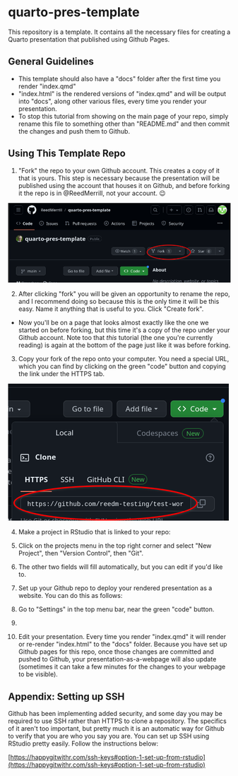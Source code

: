 # quarto-pres-template

This repository is a template. It contains all the necessary files for creating a Quarto presentation that published using Github Pages.

## General Guidelines

- This template should also have a "docs" folder after the first time you render "index.qmd"
- "index.html" is the rendered versions of "index.qmd" and will be output into "docs", along other various files, every time you render your presentation.
- To stop this tutorial from showing on the main page of your repo, simply rename this file to something other than "README.md" and then commit the changes and push them to Github.

## Using This Template Repo

1. "Fork" the repo to your own Github account. This creates a copy of it that is yours. This step is necessary because the presentation will be published using the account that houses it on Github, and before forking it the repo is in @ReedMerrill, not your account. :wink:

![](.images/fork.png)

2. After clicking "fork" you will be given an opportunity to rename the repo, and I recommend doing so because this is the only time it will be this easy. Name it anything that is useful to you. Click "Create fork".

- Now you'll be on a page that looks almost exactly like the one we started on before forking, but this time it's a copy of the repo under your Github account. Note too that *this* tutorial (the one you're currently reading) is again at the bottom of the page just like it was before forking. 

3. Copy your fork of the repo onto your computer. You need a special URL, which you can find by clicking on the green "code" button and copying the link under the HTTPS tab. 

![](.images/copy.png)

4. Make a project in RStudio that is linked to your repo:
  1. Click on the projects menu in the top right corner and select "New Project", then "Version Control", then "Git".
  2. The other two fields will fill automatically, but you can edit if you'd like to.

5. Set up your Github repo to deploy your rendered presentation as a website. You can do this as follows:
  1. Go to "Settings" in the top menu bar, near the green "code" button.
  2.  

7. Edit your presentation. Every time you render "index.qmd" it will render or re-render "index.html" to the "docs" folder. Because you have set up Github pages for this repo, once those changes are committed and pushed to Github, your presentation-as-a-webpage will also update (sometimes it can take a few minutes for the changes to your webpage to be visible). 

## Appendix: Setting up SSH

Github has been implementing added security, and some day you may be required to use SSH rather than HTTPS to clone a repository. The specifics of it aren't too important, but pretty much it is an automatic way for Github to verify that you are who you say you are. You can set up SSH using RStudio pretty easily. Follow the instructions below:

[https://happygitwithr.com/ssh-keys#option-1-set-up-from-rstudio](https://happygitwithr.com/ssh-keys#option-1-set-up-from-rstudio)
